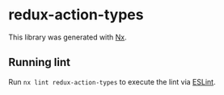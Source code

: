 # redux-action-types

This library was generated with [Nx](https://nx.dev).

## Running lint

Run `nx lint redux-action-types` to execute the lint via [ESLint](https://eslint.org/).
